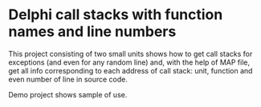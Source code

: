 Delphi call stacks with function names and line numbers
=======================================================

This project consisting of two small units shows how to get call stacks for exceptions (and even for any random line)
and, with the help of MAP file, get all info corresponding to each address of call stack: unit, function and even number
of line in source code.

Demo project shows sample of use.